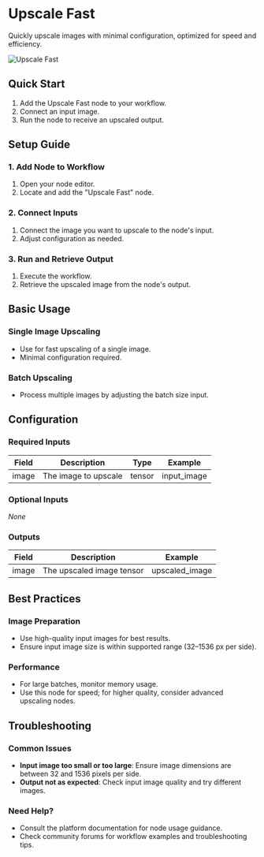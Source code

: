 # Upscale Fast

Quickly upscale images with minimal configuration, optimized for speed and efficiency.

<img src="/images/nodes/stable-diffusion/upscale-fast.png" alt="Upscale Fast" class="rounded-lg">

## Quick Start

1. Add the Upscale Fast node to your workflow.
2. Connect an input image.
3. Run the node to receive an upscaled output.

## Setup Guide

### 1. Add Node to Workflow
1. Open your node editor.
2. Locate and add the "Upscale Fast" node.

### 2. Connect Inputs
1. Connect the image you want to upscale to the node's input.
2. Adjust configuration as needed.

### 3. Run and Retrieve Output
1. Execute the workflow.
2. Retrieve the upscaled image from the node's output.

## Basic Usage

### Single Image Upscaling
* Use for fast upscaling of a single image.
* Minimal configuration required.

### Batch Upscaling
* Process multiple images by adjusting the batch size input.

## Configuration

### Required Inputs
| Field  | Description                  | Type   | Example        |
|--------|------------------------------|--------|----------------|
| image  | The image to upscale         | tensor | input_image    |

### Optional Inputs
*None*

### Outputs
| Field  | Description              | Example         |
|--------|--------------------------|-----------------|
| image  | The upscaled image tensor| upscaled_image  |

## Best Practices

### Image Preparation
* Use high-quality input images for best results.
* Ensure input image size is within supported range (32–1536 px per side).

### Performance
* For large batches, monitor memory usage.
* Use this node for speed; for higher quality, consider advanced upscaling nodes.

## Troubleshooting

### Common Issues
* **Input image too small or too large**: Ensure image dimensions are between 32 and 1536 pixels per side.
* **Output not as expected**: Check input image quality and try different images.

### Need Help?
* Consult the platform documentation for node usage guidance.
* Check community forums for workflow examples and troubleshooting tips.
